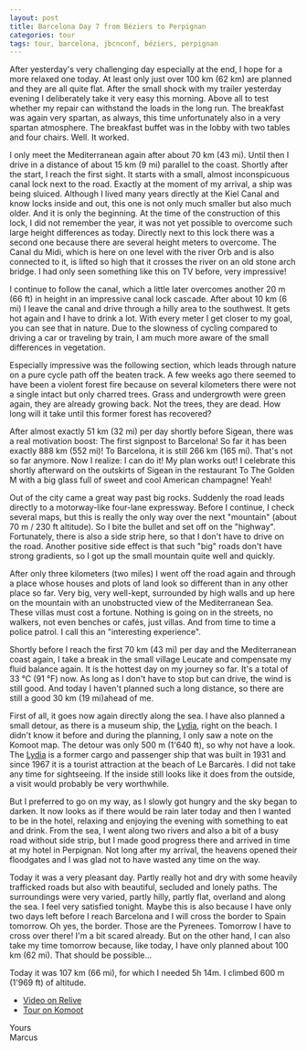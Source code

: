 ```yaml
---
layout: post
title: Barcelona Day 7 from Béziers to Perpignan
categories: tour
tags: tour, barcelona, jbcnconf, béziers, perpignan
---
```


After yesterday's very challenging day especially at the end, I hope for a more relaxed one today. At least only just over 100 km (62 km) are planned and they are all quite flat. After the small shock with my trailer yesterday evening I deliberately take it very easy this morning. Above all to test whether my repair can withstand the loads in the long run. The breakfast was again very spartan, as always, this time unfortunately also in a very spartan atmosphere. The breakfast buffet was in the lobby with two tables and four chairs. Well. It worked.

I only meet the Mediterranean again after about 70 km (43 mi). Until then I drive in a distance of about 15 km (9 mi) parallel to the coast. Shortly after the start, I reach the first sight. It starts with a small, almost inconspicuous canal lock next to the road. Exactly at the moment of my arrival, a ship was being sluiced. Although I lived many years directly at the Kiel Canal and know locks inside and out, this one is not only much smaller but also much older. And it is only the beginning. At the time of the construction of this lock, I did not remember the year, it was not yet possible to overcome such large height differences as today. Directly next to this lock there was a second one because there are several height meters to overcome. The Canal du Midi, which is here on one level with the river Orb and is also connected to it, is lifted so high that it crosses the river on an old stone arch bridge. I had only seen something like this on TV before, very impressive!

I continue to follow the canal, which a little later overcomes another 20 m (66 ft) in height in an impressive canal lock cascade. After about 10 km (6 mi) I leave the canal and drive through a hilly area to the southwest. It gets hot again and I have to drink a lot. With every meter I get closer to my goal, you can see that in nature. Due to the slowness of cycling compared to driving a car or traveling by train, I am much more aware of the small differences in vegetation.

Especially impressive was the following section, which leads through nature on a pure cycle path off the beaten track. A few weeks ago there seemed to have been a violent forest fire because on several kilometers there were not a single intact but only charred trees. Grass and undergrowth were green again, they are already growing back. Not the trees, they are dead. How long will it take until this former forest has recovered?

After almost exactly 51 km (32 mi) per day shortly before Sigean, there was a real motivation boost: The first signpost to Barcelona! So far it has been exactly 888 km (552 mi)! To Barcelona, it is still 266 km (165 mi). That's not so far anymore. Now I realize: I can do it! My plan works out! I celebrate this shortly afterward on the outskirts of Sigean in the restaurant To The Golden M with a big glass full of sweet and cool American champagne! Yeah!

Out of the city came a great way past big rocks. Suddenly the road leads directly to a motorway-like four-lane expressway. Before I continue, I check several maps, but this is really the only way over the next "mountain" (about 70 m / 230 ft altitude). So I bite the bullet and set off on the "highway". Fortunately, there is also a side strip here, so that I don't have to drive on the road. Another positive side effect is that such "big" roads don't have strong gradients, so I got up the small mountain quite well and quickly.

After only three kilometers (two miles) I went off the road again and through a place whose houses and plots of land look so different than in any other place so far. Very big, very well-kept, surrounded by high walls and up here on the mountain with an unobstructed view of the Mediterranean Sea. These villas must cost a fortune. Nothing is going on in the streets, no walkers, not even benches or cafés, just villas. And from time to time a police patrol. I call this an "interesting experience".

Shortly before I reach the first 70 km (43 mi) per day and the Mediterranean coast again, I take a break in the small village Leucate and compensate my fluid balance again. It is the hottest day on my journey so far. It's a total of 33 °C (91 °F) now. As long as I don't have to stop but can drive, the wind is still good. And today I haven't planned such a long distance, so there are still a good 30 km (19 mi)ahead of me.

First of all, it goes now again directly along the sea. I have also planned a small detour, as there is a museum ship, the [Lydia](https://en.wikipedia.org/wiki/MV_Moonta), right on the beach. I didn't know it before and during the planning, I only saw a note on the Komoot map. The detour was only 500 m (1'640 ft), so why not have a look. The [Lydia](https://en.wikipedia.org/wiki/MV_Moonta) is a former cargo and passenger ship that was built in 1931 and since 1967 it is a tourist attraction at the beach of Le Barcarès. I did not take any time for sightseeing. If the inside still looks like it does from the outside, a visit would probably be very worthwhile.

But I preferred to go on my way, as I slowly got hungry and the sky began to darken. It now looks as if there would be rain later today and then I wanted to be in the hotel, relaxing and enjoying the evening with something to eat and drink. From the sea, I went along two rivers and also a bit of a busy road without side strip, but I made good progress there and arrived in time at my hotel in Perpignan. Not long after my arrival, the heavens opened their floodgates and I was glad not to have wasted any time on the way.

Today it was a very pleasant day. Partly really hot and dry with some heavily trafficked roads but also with beautiful, secluded and lonely paths. The surroundings were very varied, partly hilly, partly flat, overland and along the sea. I feel very satisfied tonight. Maybe this is also because I have only two days left before I reach Barcelona and I will cross the border to Spain tomorrow. Oh yes, the border. Those are the Pyrenees. Tomorrow I have to cross over there! I'm a bit scared already. But on the other hand, I can also take my time tomorrow because, like today, I have only planned about 100 km (62 mi). That should be possible...

Today it was 107 km (66 mi), for which I needed 5h 14m. I climbed 600 m (1'969 ft) of altitude.

- [Video on Relive](https://www.relive.cc/view/r10005756768)
- [Tour on Komoot](https://www.komoot.com/tour/68233243/zoom)

Yours  
Marcus

<!-- - [Continue reading with day 8](/Barcelona-2019-Day-8) -->
